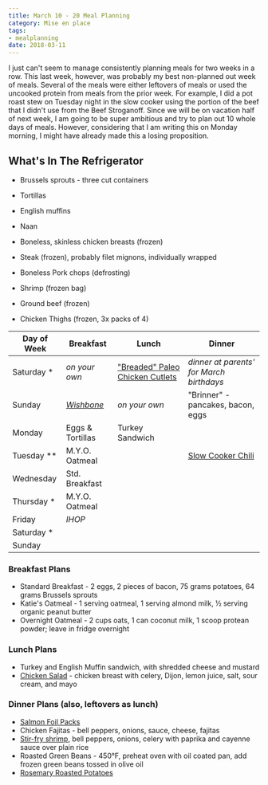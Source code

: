 ```yaml
---
title: March 10 - 20 Meal Planning
category: Mise en place
tags:
- mealplanning
date: 2018-03-11
---
```


I just can't seem to manage consistently planning meals for two weeks in a row. This last week, however, was probably my best non-planned out week of meals. Several of the meals were either leftovers of meals or used the uncooked protein from meals from the prior week. For example, I did a pot roast stew on Tuesday night in the slow cooker using the portion of the beef that I didn't use from the Beef Stroganoff. Since we will be on vacation half of next week, I am going to be super ambitious and try to plan out 10 whole days of meals.  However, considering that I am writing this on Monday morning, I might have already made this a losing proposition.

## What's In The Refrigerator

- Brussels sprouts - three cut containers

- Tortillas
- English muffins
- Naan

- Boneless, skinless chicken breasts (frozen)
- Steak (frozen), probably filet mignons, individually wrapped
- Boneless Pork chops (defrosting)
- Shrimp (frozen bag)
- Ground beef (frozen)
- Chicken Thighs (frozen, 3x packs of 4)

|Day of Week| Breakfast         | Lunch                         | Dinner                      |
|-----------|-------------------|-------------------------------|-----------------------------|
|Saturday  *| _on your own_     | ["Breaded" Paleo Chicken Cutlets](https://www.paleorunningmomma.com/paleo-chicken-cutlets-whole30) | _dinner at parents' for March birthdays_ |
|Sunday     | _[Wishbone](http://www.wishbonenorth.com/)_ | _on your own_                | "Brinner" - pancakes, bacon, eggs |
|Monday     | Eggs & Tortillas  | Turkey Sandwich               | |
|Tuesday  **| M.Y.O. Oatmeal    |  | [Slow Cooker Chili](http://www.myrecipes.com/recipe/beef-and-butternut-squash-chili) |
|Wednesday  | Std. Breakfast    |  |  |
|Thursday  *| M.Y.O. Oatmeal    |  |  |
|Friday     | _IHOP_            |  |  |
|Saturday  *|                   |  |  |
|Sunday     |                   |  |  |

### Breakfast Plans

- Standard Breakfast - 2 eggs, 2 pieces of bacon, 75 grams potatoes, 64 grams Brussels sprouts
- Katie's Oatmeal - 1 serving oatmeal, 1 serving almond milk, ½ serving organic peanut butter
- Overnight Oatmeal - 2 cups oats, 1 can coconut milk, 1 scoop protean powder; leave in fridge overnight

### Lunch Plans

- Turkey and English Muffin sandwich, with shredded cheese and mustard
- [Chicken Salad](http://www.geniuskitchen.com/recipe/weight-watchers-chicken-salad-162386) - chicken breast with celery, Dijon, lemon juice, salt, sour cream, and mayo

### Dinner Plans (also, leftovers as lunch)

- [Salmon Foil Packs](http://www.delish.com/cooking/recipe-ideas/recipes/a51594/salmon-foil-packs-recipe2)
- Chicken Fajitas - bell peppers, onions, sauce, cheese, fajitas
- [Stir-fry shrimp](/posts/2018/shrimp-stir-fry-with-coconut-rice/), bell peppers, onions, celery with paprika and cayenne sauce over plain rice
- Roasted Green Beans - 450&deg;F, preheat oven with oil coated pan, add frozen green beans tossed in olive oil
- [Rosemary Roasted Potatoes](http://www.delish.com/cooking/recipe-ideas/recipes/a50803/rosemary-roasted-potatoes-recipe)